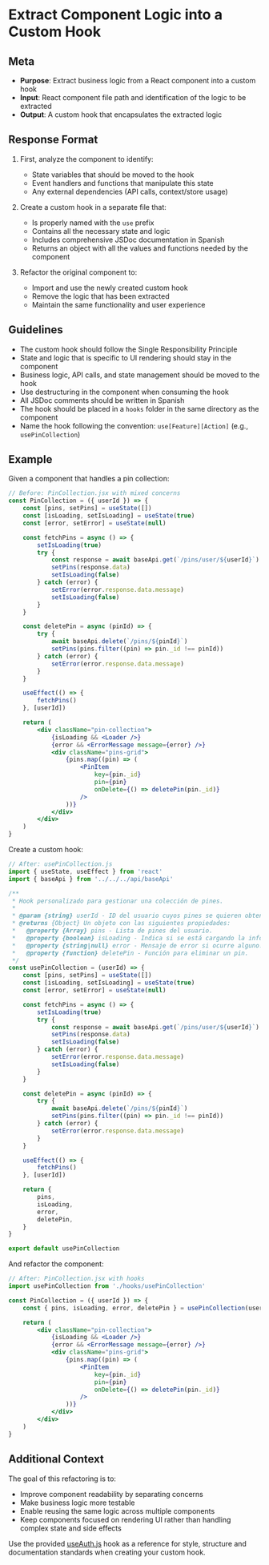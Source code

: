 # Extract Component Logic into a Custom Hook

## Meta

- **Purpose**: Extract business logic from a React component into a custom hook
- **Input**: React component file path and identification of the logic to be extracted
- **Output**: A custom hook that encapsulates the extracted logic

## Response Format

1. First, analyze the component to identify:

   - State variables that should be moved to the hook
   - Event handlers and functions that manipulate this state
   - Any external dependencies (API calls, context/store usage)

2. Create a custom hook in a separate file that:

   - Is properly named with the `use` prefix
   - Contains all the necessary state and logic
   - Includes comprehensive JSDoc documentation in Spanish
   - Returns an object with all the values and functions needed by the component

3. Refactor the original component to:
   - Import and use the newly created custom hook
   - Remove the logic that has been extracted
   - Maintain the same functionality and user experience

## Guidelines

- The custom hook should follow the Single Responsibility Principle
- State and logic that is specific to UI rendering should stay in the component
- Business logic, API calls, and state management should be moved to the hook
- Use destructuring in the component when consuming the hook
- All JSDoc comments should be written in Spanish
- The hook should be placed in a `hooks` folder in the same directory as the component
- Name the hook following the convention: `use[Feature][Action]` (e.g., `usePinCollection`)

## Example

Given a component that handles a pin collection:

```jsx
// Before: PinCollection.jsx with mixed concerns
const PinCollection = ({ userId }) => {
	const [pins, setPins] = useState([])
	const [isLoading, setIsLoading] = useState(true)
	const [error, setError] = useState(null)

	const fetchPins = async () => {
		setIsLoading(true)
		try {
			const response = await baseApi.get(`/pins/user/${userId}`)
			setPins(response.data)
			setIsLoading(false)
		} catch (error) {
			setError(error.response.data.message)
			setIsLoading(false)
		}
	}

	const deletePin = async (pinId) => {
		try {
			await baseApi.delete(`/pins/${pinId}`)
			setPins(pins.filter((pin) => pin._id !== pinId))
		} catch (error) {
			setError(error.response.data.message)
		}
	}

	useEffect(() => {
		fetchPins()
	}, [userId])

	return (
		<div className="pin-collection">
			{isLoading && <Loader />}
			{error && <ErrorMessage message={error} />}
			<div className="pins-grid">
				{pins.map((pin) => (
					<PinItem
						key={pin._id}
						pin={pin}
						onDelete={() => deletePin(pin._id)}
					/>
				))}
			</div>
		</div>
	)
}
```

Create a custom hook:

```javascript
// After: usePinCollection.js
import { useState, useEffect } from 'react'
import { baseApi } from '../../../api/baseApi'

/**
 * Hook personalizado para gestionar una colección de pines.
 *
 * @param {string} userId - ID del usuario cuyos pines se quieren obtener.
 * @returns {Object} Un objeto con las siguientes propiedades:
 *   @property {Array} pins - Lista de pines del usuario.
 *   @property {boolean} isLoading - Indica si se está cargando la información.
 *   @property {string|null} error - Mensaje de error si ocurre alguno.
 *   @property {function} deletePin - Función para eliminar un pin.
 */
const usePinCollection = (userId) => {
	const [pins, setPins] = useState([])
	const [isLoading, setIsLoading] = useState(true)
	const [error, setError] = useState(null)

	const fetchPins = async () => {
		setIsLoading(true)
		try {
			const response = await baseApi.get(`/pins/user/${userId}`)
			setPins(response.data)
			setIsLoading(false)
		} catch (error) {
			setError(error.response.data.message)
			setIsLoading(false)
		}
	}

	const deletePin = async (pinId) => {
		try {
			await baseApi.delete(`/pins/${pinId}`)
			setPins(pins.filter((pin) => pin._id !== pinId))
		} catch (error) {
			setError(error.response.data.message)
		}
	}

	useEffect(() => {
		fetchPins()
	}, [userId])

	return {
		pins,
		isLoading,
		error,
		deletePin,
	}
}

export default usePinCollection
```

And refactor the component:

```jsx
// After: PinCollection.jsx with hooks
import usePinCollection from './hooks/usePinCollection'

const PinCollection = ({ userId }) => {
	const { pins, isLoading, error, deletePin } = usePinCollection(userId)

	return (
		<div className="pin-collection">
			{isLoading && <Loader />}
			{error && <ErrorMessage message={error} />}
			<div className="pins-grid">
				{pins.map((pin) => (
					<PinItem
						key={pin._id}
						pin={pin}
						onDelete={() => deletePin(pin._id)}
					/>
				))}
			</div>
		</div>
	)
}
```

## Additional Context

The goal of this refactoring is to:

- Improve component readability by separating concerns
- Make business logic more testable
- Enable reusing the same logic across multiple components
- Keep components focused on rendering UI rather than handling complex state and side effects

Use the provided [useAuth.js](../../src/pages/Auth/hooks/useAuth.js) hook as a reference for style, structure and documentation standards when creating your custom hook.
